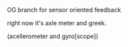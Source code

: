 OG branch for sensor oriented feedback

right now it's axle meter and greek.

(acellerometer and gyro[scope])